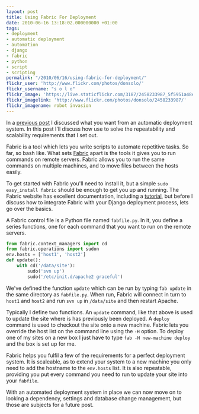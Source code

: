 ```yaml
---
layout: post
title: Using Fabric For Deployment
date: 2010-06-16 13:18:02.000000000 +01:00
tags:
- deployment
- automatic deployment
- automation
- django
- fabric
- python
- script
- scripting
permalink: "/2010/06/16/using-fabric-for-deployment/"
flickr_user: 'http://www.flickr.com/photos/donsolo/'
flickr_username: "s o l o"
flickr_image: 'https://live.staticflickr.com/3187/2458233987_5f5951a48e_w.jpg'
flickr_imagelink: 'http://www.flickr.com/photos/donsolo/2458233987/'
flickr_imagename: robot invasion
---
```

In a [previous post](/2010/04/15/perfect-deployment-of-websites) I discussed what you want from an automatic
deployment system. In this post I'll discuss how use to solve the repeatability and scalability requirements
that I set out.

Fabric is a tool which lets you write scripts to automate repetitive tasks. So far, so bash like. What sets
[Fabric](http://fabfile.org) apart is the tools it gives you to run commands on remote servers. Fabric allows
you to run the same commands on multiple machines, and to move files between the hosts easily.

To get started with Fabric you'll need to install it, but a simple `sudo easy_install fabric` should be enough
to get you up and running. The Fabric website has excellent documentation, including a
[tutorial](http://docs.fabfile.org/0.9.1/tutorial.html), but before I discuss how to integrate Fabric with
your Django deployment process, lets go over the basics.

A Fabric control file is a Python file named `fabfile.py`. In it, you define a series functions, one for each
command that you want to run on the remote servers.

```python
from fabric.context_managers import cd
from fabric.operations import sudon
env.hosts = ['host1', 'host2']
def update():
    with cd('/data/site'):
        sudo('svn up')
        sudo('/etc/init.d/apache2 graceful')
```

 We've defined the function `update` which can be run by typing `fab update` in the same directory as
`fabfile.py`. When run, Fabric will connect in turn to `host1` and `host2` and run `svn up` in `/data/site`
and then restart Apache.

Typically I define two functions. An `update` command, like that above is used to update the site where is has
previously been deployed. A `deploy` command is used to checkout the site onto a new machine. Fabric lets you
override the host list on the command line using the `-H` option. To deploy one of my sites on a new box I
just have to type `fab -H new-machine deploy` and the box is set up for me.

Fabric helps you fulfil a few of the requirements for a perfect deployment system. It is scaleable, as to
extend your system to a new machine you only need to add the hostname to the `env.hosts` list. It is also
repeatable, providing you put every command you need to run to update your site into your `fabfile`.

With an automated deployment system in place we can now move on to looking a dependency, settings and database
change management, but those are subjects for a future post.
